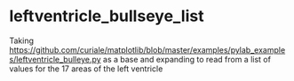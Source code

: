leftventricle_bullseye_list
===========================

Taking  https://github.com/curiale/matplotlib/blob/master/examples/pylab_examples/leftventricle_bulleye.py as a base and expanding to read from a list of values for the 17 areas of the left ventricle
